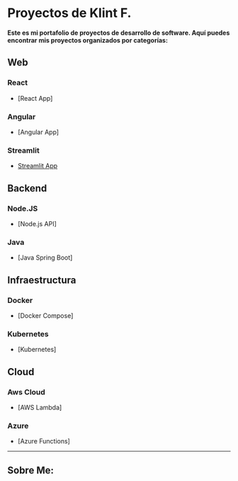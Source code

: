 # Proyectos de Klint F.

**Este es mi portafolio de proyectos de desarrollo de software. Aquí puedes encontrar mis proyectos organizados por categorías:**

## Web

### React
- [React App]

### Angular
- [Angular App]

### Streamlit
- [Streamlit App](https://github.com/klintfox/streamlit-app) 

## Backend

### Node.JS
- [Node.js API]

### Java
- [Java Spring Boot]

## Infraestructura

### Docker
- [Docker Compose]

### Kubernetes
- [Kubernetes]

## Cloud

### Aws Cloud
- [AWS Lambda]

### Azure
- [Azure Functions]

*** 

## Sobre Me: 
